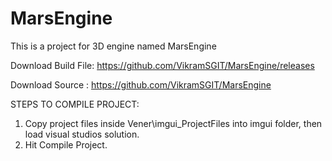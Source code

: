 # MarsEngine
This is a project for 3D engine named MarsEngine

Download Build File: https://github.com/VikramSGIT/MarsEngine/releases

Download Source    : https://github.com/VikramSGIT/MarsEngine

STEPS TO COMPILE PROJECT:
1. Copy project files inside Vener\imgui_ProjectFiles into imgui folder, then load visual studios solution.
2. Hit Compile Project.
